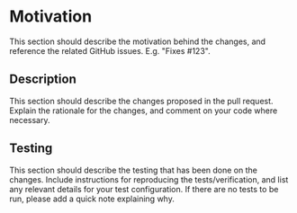 # Motivation

This section should describe the motivation behind the changes, and reference the related GitHub issues. E.g. "Fixes #123".

## Description

This section should describe the changes proposed in the pull request. Explain the rationale for the changes, and comment on your code where necessary.

## Testing

This section should describe the testing that has been done on the changes. Include instructions for reproducing the tests/verification, and list any relevant details for your test configuration. If there are no tests to be run, please add a quick note explaining why.
